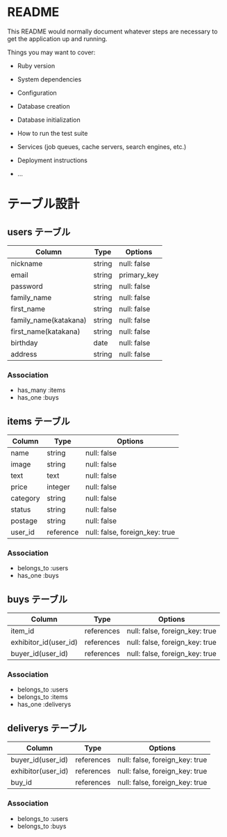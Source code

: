 # README

This README would normally document whatever steps are necessary to get the
application up and running.

Things you may want to cover:

* Ruby version

* System dependencies

* Configuration

* Database creation

* Database initialization

* How to run the test suite

* Services (job queues, cache servers, search engines, etc.)

* Deployment instructions

* ...

# テーブル設計

## users テーブル

| Column                | Type    | Options     |
| --------------------- | ------- | ----------- |
| nickname              | string  | null: false |
| email                 | string  | primary_key |
| password              | string  | null: false |
| family_name           | string  | null: false |
| first_name            | string  | null: false |
| family_name(katakana) | string  | null: false |
| first_name(katakana)  | string  | null: false |
| birthday              | date    | null: false |
| address               | string  | null: false |

### Association

- has_many :items
- has_one :buys



## items テーブル

| Column   | Type      | Options                        |
| -------- | --------- | ------------------------------ |
| name     | string    | null: false                    |
| image    | string    | null: false                    |
| text     | text      | null: false                    |
| price    | integer   | null: false                    |
| category | string    | null: false                    |
| status   | string    | null: false                    |
| postage  | string    | null: false                    |
| user_id  | reference | null: false, foreign_key: true |

### Association

- belongs_to :users
- has_one :buys



## buys テーブル

| Column                | Type       | Options                        |
| --------------------- | ---------- | ------------------------------ |
| item_id               | references | null: false, foreign_key: true |
| exhibitor_id(user_id) | references | null: false, foreign_key: true |
| buyer_id(user_id)     | references | null: false, foreign_key: true |

### Association

- belongs_to :users
- belongs_to :items
- has_one :deliverys



## deliverys テーブル

| Column             | Type       | Options                        |
| ------------------ | ---------- | ------------------------------ |
| buyer_id(user_id)  | references | null: false, foreign_key: true |
| exhibitor(user_id) | references | null: false, foreign_key: true |
| buy_id             | references | null: false, foreign_key: true |

### Association

- belongs_to :users
- belongs_to :buys